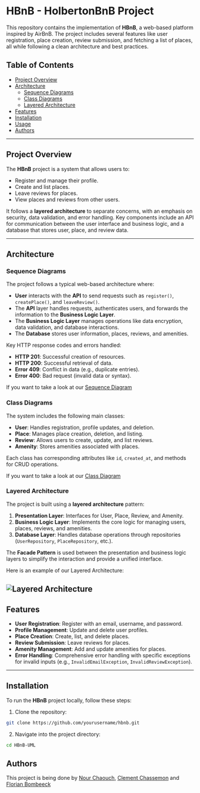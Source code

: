 # HBnB - HolbertonBnB Project

This repository contains the implementation of **HBnB**, a web-based platform inspired by AirBnB. The project includes several features like user registration, place creation, review submission, and fetching a list of places, all while following a clean architecture and best practices.

## Table of Contents
- [Project Overview](#project-overview)
- [Architecture](#architecture)
  - [Sequence Diagrams](#sequence-diagrams)
  - [Class Diagrams](#class-diagrams)
  - [Layered Architecture](#layered-architecture)
- [Features](#features)
- [Installation](#installation)
- [Usage](#usage)
- [Authors](#authors)

---

## Project Overview

The **HBnB** project is a system that allows users to:
- Register and manage their profile.
- Create and list places.
- Leave reviews for places.
- View places and reviews from other users.

It follows a **layered architecture** to separate concerns, with an emphasis on security, data validation, and error handling. Key components include an API for communication between the user interface and business logic, and a database that stores user, place, and review data.

---

## Architecture

### Sequence Diagrams

The project follows a typical web-based architecture where:
- **User** interacts with the **API** to send requests such as `register()`, `createPlace()`, and `leaveReview()`.
- The **API** layer handles requests, authenticates users, and forwards the information to the **Business Logic Layer**.
- The **Business Logic Layer** manages operations like data encryption, data validation, and database interactions.
- The **Database** stores user information, places, reviews, and amenities.

Key HTTP response codes and errors handled:
- **HTTP 201**: Successful creation of resources.
- **HTTP 200**: Successful retrieval of data.
- **Error 409**: Conflict in data (e.g., duplicate entries).
- **Error 400**: Bad request (invalid data or syntax).

If you want to take a look at our [Sequence Diagram](https://www.zupimages.net/up/24/40/nblh.jpg)

### Class Diagrams

The system includes the following main classes:
- **User**: Handles registration, profile updates, and deletion.
- **Place**: Manages place creation, deletion, and listing.
- **Review**: Allows users to create, update, and list reviews.
- **Amenity**: Stores amenities associated with places.

Each class has corresponding attributes like `id`, `created_at`, and methods for CRUD operations.

If you want to take a look at our [Class Diagram](https://www.zupimages.net/up/24/40/fgdd.jpg)

### Layered Architecture

The project is built using a **layered architecture** pattern:
1. **Presentation Layer**: Interfaces for User, Place, Review, and Amenity.
2. **Business Logic Layer**: Implements the core logic for managing users, places, reviews, and amenities.
3. **Database Layer**: Handles database operations through repositories (`UserRepository`, `PlaceRepository`, etc.).

The **Facade Pattern** is used between the presentation and business logic layers to simplify the interaction and provide a unified interface.

Here is an example of our Layered Architecture:

![Layered Architecture](https://www.zupimages.net/up/24/40/zgs2.jpg)
---

## Features

- **User Registration**: Register with an email, username, and password.
- **Profile Management**: Update and delete user profiles.
- **Place Creation**: Create, list, and delete places.
- **Review Submission**: Leave reviews for places.
- **Amenity Management**: Add and update amenities for places.
- **Error Handling**: Comprehensive error handling with specific exceptions for invalid inputs (e.g., `InvalidEmailException`, `InvalidReviewException`).

---

## Installation

To run the **HBnB** project locally, follow these steps:

1. Clone the repository:
```bash
git clone https://github.com/yourusername/hbnb.git
```
2. Navigate into the project directory:
```bash
cd HBnB-UML
```

## Authors

This project is being done by [Nour Chaouch](https://github.com/NChaouch/), [Clement Chassemon](https://github.com/UsagerLambda) and [Florian Bombeeck](https://github.com/Pandor3)
